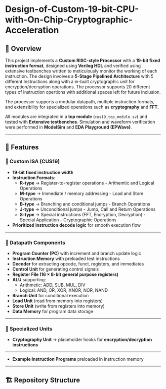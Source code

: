 # Design-of-Custom-19-bit-CPU-with-On-Chip-Cryptographic-Acceleration


## 📌 Overview  
This project implements a **Custom RISC-style Processor** with a **19-bit fixed instruction format**, designed using **Verilog HDL** and verified using extensive testbenches written to meticulously monitor the working of each instruction. The design involves a **5-Stage Pipelined Architecture** with 5 different Instructions along with a in-built cryptographic unit for encryption/decryption operations. The processor supports 20 different types of instruction opertions with additional spaces left for future inclusion. 

The processor supports a modular datapath, multiple instruction formats, and extensibility for specialized operations such as **cryptography** and **FFT**.  

All modules are integrated in a **top module** (`cus19_top_module.sv`) and tested with **Extensive testbenches**. Simulation and waveform verification were performed in **ModelSim** and **EDA Playground (EPWave)**.  

---

## 🚀 Features  

### 🔹 Custom ISA (CUS19)  
- **19-bit fixed instruction width**  
- **Instruction Formats**:  
  - **R-type** → Register-to-register operations  -  Arithemtic and Logical Operations
  - **M-type** → Immediate / memory addressing  -  Load and Store Operations
  - **B-type** → Branching and conditional jumps  -  Branch Operations 
  - **J-type** → Unconditional jumps  -  Jump, Call and Return Operations
  - **S-type** → Special instructions (FFT, Encryption, Decryption)  - Special Application - Cryptographic Operations 
- **Prioritized instruction decode logic** for smooth execution flow  

---

### 🔹 Datapath Components  
- **Program Counter (PC)** with increment and branch update logic  
- **Instruction Memory** with preloaded test instructions  
- **Decoder** for extracting opcode, funct, registers, and immediates  
- **Control Unit** for generating control signals  
- **Register File (16 × 8-bit general purpose registers)**  
- **ALU** supporting:  
  - Arithmetic: ADD, SUB, MUL, DIV  
  - Logical: AND, OR, XOR, XNOR, NOR, NAND  
- **Branch Unit** for conditional execution  
- **Load Unit** (read from memory into registers)  
- **Store Unit** (write from registers into memory)  
- **Data Memory** for program data storage  

---

### 🔹 Specialized Units  
- **Cryptography Unit** → placeholder hooks for **encryption/decryption instructions**   
---


- **Example Instruction Programs** preloaded in instruction memory  

---

## 🏗️ Repository Structure  

